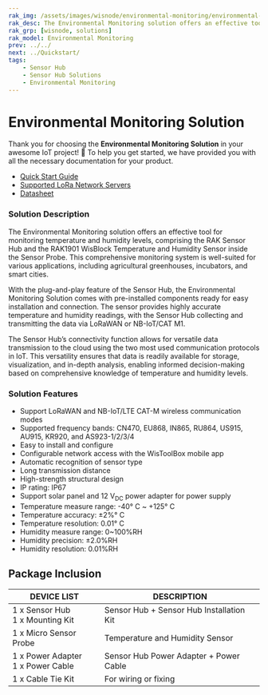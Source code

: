 ```yaml
---
rak_img: /assets/images/wisnode/environmental-monitoring/environmental-monitoring.png
rak_desc: The Environmental Monitoring solution offers an effective tool for monitoring temperature and Humidity levels, comprising the RAK Sensor Hub and Sensor Probe RAK1901 Sensirion SHTC3 sensor.
rak_grp: [wisnode, solutions]
rak_model: Environmental Monitoring
prev: ../../
next: ../Quickstart/
tags:
    - Sensor Hub
    - Sensor Hub Solutions
    - Environmental Monitoring
---
```


# Environmental Monitoring Solution

Thank you for choosing the **Environmental Monitoring Solution** in your awesome IoT project! 🎉 To help you get started, we have provided you with all the necessary documentation for your product.

- <a href="../Quickstart/" target="_blank">Quick Start Guide</a>
- <a href="../Supported-LoRa-Network-Servers/" target="_blank">Supported LoRa Network Servers</a>
- <a href="../Datasheet/" target="_blank">Datasheet</a>


### Solution Description

The Environmental Monitoring solution offers an effective tool for monitoring temperature and humidity levels, comprising the RAK Sensor Hub and the RAK1901 WisBlock Temperature and Humidity Sensor inside the Sensor Probe. This comprehensive monitoring system is well-suited for various applications, including agricultural greenhouses, incubators, and smart cities.

With the plug-and-play feature of the Sensor Hub, the Environmental Monitoring Solution comes with pre-installed components ready for easy installation and connection. The sensor provides highly accurate temperature and humidity readings, with the Sensor Hub collecting and transmitting the data via LoRaWAN or NB-IoT/CAT M1.

The Sensor Hub’s connectivity function allows for versatile data transmission to the cloud using the two most used communication protocols in IoT. This versatility ensures that data is readily available for storage, visualization, and in-depth analysis, enabling informed decision-making based on comprehensive knowledge of temperature and humidity levels.

### Solution Features

- Support LoRaWAN and NB-IoT/LTE CAT-M wireless communication modes
- Supported frequency bands: CN470, EU868, IN865, RU864, US915, AU915, KR920, and AS923-1/2/3/4
- Easy to install and configure
- Configurable network access with the WisToolBox mobile app
- Automatic recognition of sensor type
- Long transmission distance
- High-strength structural design
- IP rating: IP67
- Support solar panel and 12&nbsp;V<sub>DC</sub> power adapter for power supply 
- Temperature measure range: -40°&nbsp;C ~ +125°&nbsp;C
- Temperature accuracy: ±2%°&nbsp;C
- Temperature resolution: 0.01°&nbsp;C
- Humidity measure range: 0~100%RH
- Humidity precision: ±2.0%RH
- Humidity resolution: 0.01%RH

## Package Inclusion

<table>
  <thead>
    <tr>
      <th>DEVICE LIST</th>
      <th>DESCRIPTION</th>
    </tr>
  </thead>
  <tbody>
    <tr>
      <td>1 x Sensor Hub <br> 1 x Mounting Kit</td>
      <td>Sensor Hub + Sensor Hub Installation Kit</td>
    </tr>
    <tr>
      <td>1 x Micro Sensor Probe</td>
      <td>Temperature and Humidity Sensor</td>
    </tr>
    <tr>
      <td>1 x Power Adapter <br> 1 x Power Cable</td>
      <td>Sensor Hub Power Adapter + Power Cable</td>
    </tr>
    <tr>
      <td>1 x Cable Tie Kit</td>
      <td>For wiring or fixing</td>
    </tr>
  </tbody>
</table>
